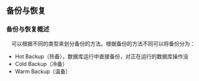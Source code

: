 ## 备份与恢复

### 备份与恢复概述

&emsp;可以根据不同的类型来划分备份的方法。根据备份的方法不同可以将备份分为：

+ Hot Backup（热备），数据库运行中直接备份，对正在运行的数据库操作没
+ Cold Backup（冷备）
+ Warm Backup（温备）

